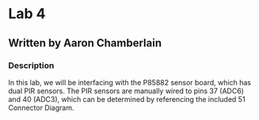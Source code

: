 # Lab 4
## Written by Aaron Chamberlain

### Description

In this lab, we will be interfacing with the P85882 sensor board, which has dual PIR sensors. The PIR sensors are manually wired to pins 37 (ADC6) and 40 (ADC3), which can be determined by referencing the included 51 Connector Diagram.
